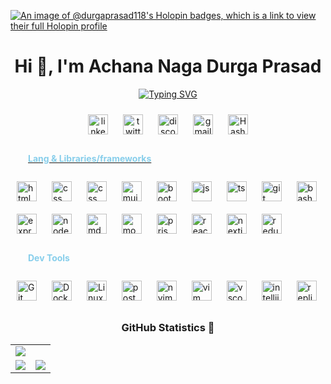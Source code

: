 [![An image of @durgaprasad118's Holopin badges, which is a link to view their full Holopin profile](https://holopin.me/durgaprasad118)](https://holopin.io/@durgaprasad118)
<h1 align="center">Hi 👋, I'm Achana Naga Durga Prasad</h1>

<div align="center">

[![Typing SVG](https://readme-typing-svg.demolab.com?font=Fira+Code&weight=900&size=26&duration=3000&pause=500&color=FDFEFE&background=2A2E3425&center=true&vCenter=true&&lines=Full+Stack+Web+Developer)](https://git.io/typing-svg)
</div>
<p align="center">
  <a
    href="https://www.linkedin.com/in/dp1108/"
    target="_blank"
    ><img
      style="margin: 10px"
      src="https://skillicons.dev/icons?i=linkedin&theme=dark"
      alt="linkedin"
      height="32"
  /></a>
  <a
    href="https://twitter.com/durgaprasaddev"
    target="_blank"
    ><img
      style="margin: 10px"
      src="https://skillicons.dev/icons?i=twitter&theme=dark"
      alt="twitter"
      height="32"
  /></a>
  <a
    href="https://discord.gg/1027770464824741908"
    target="_blank"
    ><img
      style="margin: 10px"
      src="https://skillicons.dev/icons?i=discord&theme=dark"
      alt="discord"
      height="32"
  /></a>
<a
  href="mailto:durgaprasadachana1108@gmail.com"
  target="_blank"
  ><img
    style="margin: 10px"
    src="https://skillicons.dev/icons?i=gmail&theme=dark"
    alt="gmail"
    height="32"
/></a>
  <a href="https://hashnode.com/@durgaprasad1108" target="blank"  ><img src="https://cdn.hashnode.com/res/hashnode/image/upload/v1611902473383/CDyAuTy75.png?auto=compress" style="margin:10px" alt="Hashnode Profile" height="32" />
</p>

<h4 align="left" style="padding-Left:28px; color:skyblue">Lang & Libraries/frameworks</h4>
<p align="left">
  <a
    href="https://www.docker.com/"
    target="_blank"
    ><img
      style="margin: 10px"
      src="https://skillicons.dev/icons?i=html&theme=dark"
      alt="html"
      height="32"
  /></a>
  <a
    href="https://www.linux.org/"
    target="_blank"
    ><img
      style="margin: 10px"
      src="https://skillicons.dev/icons?i=css&theme=dark"
      alt="css"
      height="32"
  /></a>
   <a
    href="https://www.linux.org/"
    target="_blank"
    ><img
      style="margin: 10px"
      src="https://skillicons.dev/icons?i=tailwind&theme=dark"
      alt="css tailwind"
      height="32"
  /></a>
  <a
    href="https://www.linux.org/"
    target="_blank"
    ><img
      style="margin: 10px"
      src="https://skillicons.dev/icons?i=mui&theme=dark"
      alt="mui"
      height="32"
  /></a>
   <a
    href="https://www.linux.org/"
    target="_blank"
    ><img
      style="margin: 10px"
      src="https://skillicons.dev/icons?i=bootstrap&theme=dark"
      alt="bootstrap"
      height="32"
  /></a>
  <a
    href="https://www.linux.org/"
    target="_blank"
    ><img
      style="margin: 10px"
      src="https://skillicons.dev/icons?i=js&theme=dark"
      alt="js"
      height="32"
  /></a>
   <a
    href="https://www.linux.org/"
    target="_blank"
    ><img
      style="margin: 10px"
      src="https://skillicons.dev/icons?i=ts&theme=dark"
      alt="ts"
      height="32"
  /></a>
  <a
    href="https://www.linux.org/"
    target="_blank"
    ><img
      style="margin: 10px"
      src="https://skillicons.dev/icons?i=git&theme=dark"
      alt="git"
      height="32"
  /></a>
   <a
    href="https://www.linux.org/"
    target="_blank"
    ><img
      style="margin: 10px"
      src="https://skillicons.dev/icons?i=bash&theme=dark"
      alt="bash"
      height="32"
  /></a>
  <a
    href="https://www.linux.org/"
    target="_blank"
    ><img
      style="margin: 10px"
      src="https://skillicons.dev/icons?i=express&theme=dark"
      alt="express"
      height="32"
  /></a>
  <a
    href="https://www.linux.org/"
    target="_blank"
    ><img
      style="margin: 10px"
      src="https://skillicons.dev/icons?i=nodejs&theme=dark"
      alt="nodejs"
      height="32"
  /></a>
    <a
    href="https://www.linux.org/"
    target="_blank"
    ><img
      style="margin: 10px"
      src="https://skillicons.dev/icons?i=markdown&theme=dark"
      alt="md"
      height="32"
  /></a>
    <a
    href="https://www.linux.org/"
    target="_blank"
    ><img
      style="margin: 10px"
      src="https://skillicons.dev/icons?i=mongodb&theme=dark"
      alt="mongodb"
      height="32"
  /></a>
        <a
    href="https://www.linux.org/"
    target="_blank"
    ><img
      style="margin: 10px"
      src="https://skillicons.dev/icons?i=prisma&theme=dark"
      alt="prisma"
      height="32"
  /></a>
    <a
    href="https://www.linux.org/"
    target="_blank"
    ><img
      style="margin: 10px"
      src="https://skillicons.dev/icons?i=react&theme=dark"
      alt="react"
      height="32"
  /></a>
    <a
    href="https://www.linux.org/"
    target="_blank"
    ><img
      style="margin: 10px"
      src="https://skillicons.dev/icons?i=nextjs&theme=dark"
      alt="nextjs"
      height="32"
  /></a>
   <a
    href="https://www.linux.org/"
    target="_blank"
    ><img
      style="margin: 10px"
      src="https://skillicons.dev/icons?i=redux&theme=dark"
      alt="redux"
      height="32"
  /></a>
</p>

<h4 align="left" style="padding-Left:28px; color:skyblue">Dev Tools</h4>
<p align="left">
  <a
    href="https://github.com/"
    target="_blank"
    ><img
      style="margin: 10px"
      src="https://skillicons.dev/icons?i=github&theme=dark"
      alt="Git"
      height="32"
  /></a>
  <a
    href="https://www.docker.com/"
    target="_blank"
    ><img
      style="margin: 10px"
      src="https://skillicons.dev/icons?i=docker&theme=dark"
      alt="Docker"
      height="32"
  /></a>
  <a
    href="https://www.linux.org/"
    target="_blank"
    ><img
      style="margin: 10px"
      src="https://skillicons.dev/icons?i=linux&theme=dark"
      alt="Linux"
      height="32"
  /></a>
  <a
    href="https://www.linux.org/"
    target="_blank"
    ><img
      style="margin: 10px"
      src="https://skillicons.dev/icons?i=postman&theme=dark"
      alt="postman"
      height="32"
  /></a>
  <a
    href="https://www.linux.org/"
    target="_blank"
    ><img
      style="margin: 10px"
      src="https://skillicons.dev/icons?i=neovim&theme=dark"
      alt="nvim"
      height="32"
  /></a>
   <a
    href="https://www.linux.org/"
    target="_blank"
    ><img
      style="margin: 10px"
      src="https://skillicons.dev/icons?i=vim&theme=dark"
      alt="vim"
      height="32"
  /></a>
  <a
    href="https://www.linux.org/"
    target="_blank"
    ><img
      style="margin: 10px"
      src="https://skillicons.dev/icons?i=vscode&theme=dark"
      alt="vscode"
      height="32"
  /></a>
   <a
    href="https://www.linux.org/"
    target="_blank"
    ><img
      style="margin: 10px"
      src="https://skillicons.dev/icons?i=idea&theme=dark"
      alt="intellij idea"
      height="32"
  /></a>
  <a
    href="https://www.linux.org/"
    target="_blank"
    ><img
      style="margin: 10px"
      src="https://skillicons.dev/icons?i=replit&theme=dark"
      alt="replit"
      height="32"
  /></a>
</p>


<h3 align="center">GitHub Statistics 📃</h3>
<table>
	<tr>
		<td colspan = "2"><a href = "https://adithyask.com"><img src="https://github-readme-activity-graph.vercel.app/graph?username=durgaprasad118&bg_color=2e3440&hide_border=true&point=false&line=88c0d0&radius=8&area=true&area_color=88c0d0&title_color=ffffff&color=ffffff"></a></td>
	</tr>
	<tr>
		<td><a href="https://github.com/durgaprasad118"><img src="https://github-readme-streak-stats.herokuapp.com/?user=durgaprasad118&theme=nord"></a></td>
		<td><a href="https://github.com/durgaprasad118"><img src="http://github-profile-summary-cards.vercel.app/api/cards/profile-details?username=durgaprasad118&theme=nord_dark"></a></td>
	</tr>
	</table>


